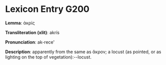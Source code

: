# Lexicon Entry G200

**Lemma**: ἀκρίς

**Transliteration (xlit)**: akrís

**Pronunciation**: ak-rece'

**Description**:
apparently from the same as ἄκρον; a locust (as pointed, or as lighting on the top of vegetation):--locust.
